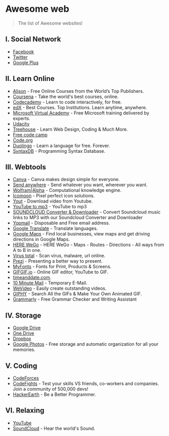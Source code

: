 # Awesome web

> The list of Awesome websites!

## I. Social Network
* [Facebook](https://www.facebook.com)
* [Twitter](https://twitter.com)
* [Google Plus](https://plus.google.com/collections/featured)

## II. Learn Online

* [Alison](https://alison.com) - Free Online Courses from the World’s Top Publishers.
* [Coursena](https://www.coursera.org) - Take the world's best courses, online.
* [Codecademy](https://www.codecademy.com) - Learn to code interactively, for free.
* [edX](https://www.edx.org) - Best Courses. Top Institutions. Learn anytime, anywhere.
* [Microsoft Virtual Academy](https://mva.microsoft.com) - Free Microsoft training delivered by experts.
* [Udacity](https://www.udacity.com)
* [Treehouse](https://teamtreehouse.com) - Learn Web Design, Coding & Much More.
* [Free code camp](https://www.freecodecamp.com)
* [Code.org](https://code.org)
* [Duolingo](https://www.duolingo.com) - Learn a language for free. Forever.
* [SyntaxDB](https://syntaxdb.com) - Programming Syntax Database.

## III. Webtools

* [Canva](https://www.canva.com) - Canva makes design simple for everyone.
* [Send anywhere](https://send-anywhere.com) - Send whatever you want, wherever you want.
* [Wolfram|Alpha](https://www.wolframalpha.com) - Computational knowledge engine.
* [Icomoon](https://icomoon.io) - Pixel perfect icon solutions.
* [Yout](https://yout.com) - Download video from Youtube.
* [YouTube to mp3](https://ytmp3.cc) - YouTube to mp3
* [SOUNDCLOUD Converter & Downloader](https://soundcloud.to-mp3.online/soundcloud-converter) - Convert Soundcloud music links to MP3 with our Soundcloud Converter and Downloader
* [Yopmail](http://www.yopmail.com) - Disposable and Free email address.
* [Google Translate](https://translate.google.com) - Translate languages.
* [Google Maps](https://www.google.com/maps/@?dg=dbrw&newdg=1) - Find local businesses, view maps and get driving directions in Google Maps.
* [HERE WeGo](https://wego.here.com) - HERE WeGo - Maps - Routes - Directions - All ways from A to B in one.
* [Virus total](https://www.virustotal.com) - Scan virus, malware, url online.
* [Prezi](https://prezi.com) - Presenting a better way to present.
* [MyFonts](http://www.myfonts.com) - Fonts for Print, Products & Screens.
* [GIFGIF.io](https://www.gifgif.io) - Online GIF editor, YouTube to GIF.
* [timeanddate.com](https://www.timeanddate.com).
* [10 Minute Mail](https://10minutemail.com/10MinuteMail/index.html ) - Temporary E-Mail.
* [WeVideo](https://www.wevideo.com) - Easily create outstanding videos.
* [GIPHY](https://giphy.com) - Search All the GIFs & Make Your Own Animated GIF.
* [Grammarly](https://www.grammarly.com) - Free Grammar Checker and Writing Assistant
## IV. Storage

* [Google Drive](https://drive.google.com)
* [One Drive](https://onedrive.live.com)
* [Dropbox](https://www.dropbox.com)
* [Google Photos](https://www.google.com/photos/about/) - Free storage and automatic organization for all your memories.

## V. Coding

* [CodeForces](http://codeforces.com)
* [CodeFights](https://codefights.com) - Test your skills VS friends, co-workers and companies. Join a community of 500,000 devs!
* [HackerEarth](https://www.hackerearth.com) - Be a Better Programmer.

## VI. Relaxing
* [YouTube](https://www.youtube.com)
* [SoundCloud](https://soundcloud.com) - Hear the world's Sound.
